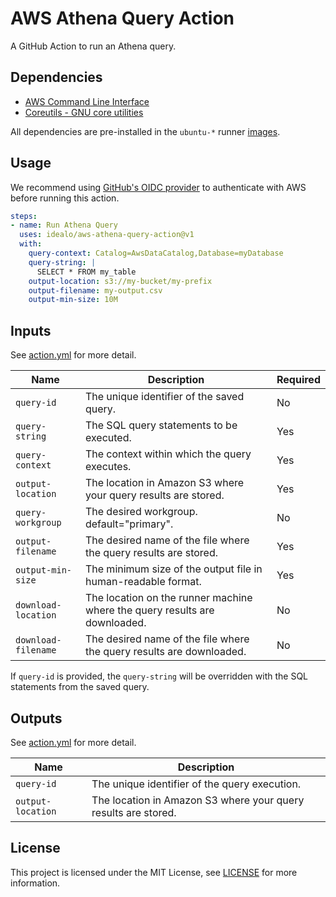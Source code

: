 # AWS Athena Query Action

A GitHub Action to run an Athena query.

## Dependencies

- [AWS Command Line Interface](https://docs.aws.amazon.com/cli/latest/userguide/)
- [Coreutils - GNU core utilities](https://www.gnu.org/software/coreutils/coreutils.html)

All dependencies are pre-installed in the `ubuntu-*` runner [images](https://github.com/actions/runner-images/tree/main?tab=readme-ov-file#available-images).

## Usage

We recommend using [GitHub's OIDC provider](https://docs.github.com/en/actions/deployment/security-hardening-your-deployments/configuring-openid-connect-in-amazon-web-services) to authenticate with AWS before running this action.

```yaml
steps:
- name: Run Athena Query
  uses: idealo/aws-athena-query-action@v1
  with:
    query-context: Catalog=AwsDataCatalog,Database=myDatabase
    query-string: |
      SELECT * FROM my_table
    output-location: s3://my-bucket/my-prefix
    output-filename: my-output.csv
    output-min-size: 10M
```

## Inputs

See [action.yml](action.yml) for more detail.

| Name                | Description                                                                | Required |
|---------------------|----------------------------------------------------------------------------| -------- |
| `query-id`          | The unique identifier of the saved query.                                  | No       |
| `query-string`      | The SQL query statements to be executed.                                   | Yes      |
| `query-context`     | The context within which the query executes.                               | Yes      |
| `output-location`   | The location in Amazon S3 where your query results are stored.             | Yes      |
| `query-workgroup`   | The desired workgroup. default="primary".                                  | No       |
| `output-filename`   | The desired name of the file where the query results are stored.           | Yes      |
| `output-min-size`   | The minimum size of the output file in human-readable format.              | Yes      |
| `download-location` | The location on the runner machine where the query results are downloaded. | No       |
| `download-filename` | The desired name of the file where the query results are downloaded.       | No       |

If `query-id` is provided, the `query-string` will be overridden with the SQL statements from the saved query.

## Outputs

See [action.yml](action.yml) for more detail.

| Name              | Description                                                    |
| ----------------- | -------------------------------------------------------------- |
| `query-id`        | The unique identifier of the query execution.                  |
| `output-location` | The location in Amazon S3 where your query results are stored. |

## License

This project is licensed under the MIT License, see [LICENSE](LICENSE) for more information.
